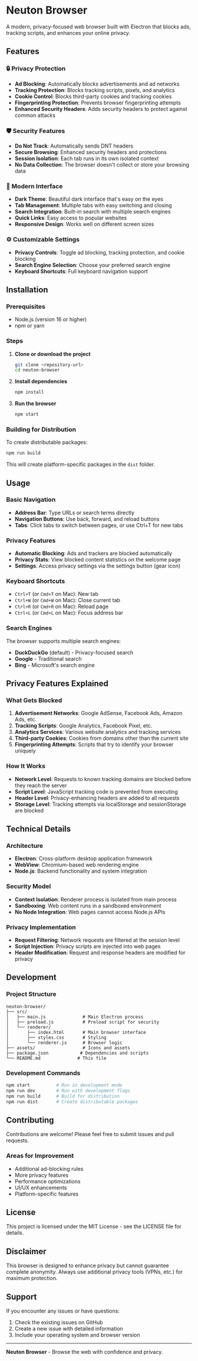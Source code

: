 # Neuton Browser

A modern, privacy-focused web browser built with Electron that blocks ads, tracking scripts, and enhances your online privacy.

## Features

### 🔒 Privacy Protection
- **Ad Blocking**: Automatically blocks advertisements and ad networks
- **Tracking Protection**: Blocks tracking scripts, pixels, and analytics
- **Cookie Control**: Blocks third-party cookies and tracking cookies
- **Fingerprinting Protection**: Prevents browser fingerprinting attempts
- **Enhanced Security Headers**: Adds security headers to protect against common attacks

### 🛡️ Security Features
- **Do Not Track**: Automatically sends DNT headers
- **Secure Browsing**: Enhanced security headers and protections
- **Session Isolation**: Each tab runs in its own isolated context
- **No Data Collection**: The browser doesn't collect or store your browsing data

### 🎨 Modern Interface
- **Dark Theme**: Beautiful dark interface that's easy on the eyes
- **Tab Management**: Multiple tabs with easy switching and closing
- **Search Integration**: Built-in search with multiple search engines
- **Quick Links**: Easy access to popular websites
- **Responsive Design**: Works well on different screen sizes

### ⚙️ Customizable Settings
- **Privacy Controls**: Toggle ad blocking, tracking protection, and cookie blocking
- **Search Engine Selection**: Choose your preferred search engine
- **Keyboard Shortcuts**: Full keyboard navigation support

## Installation

### Prerequisites
- Node.js (version 16 or higher)
- npm or yarn

### Steps

1. **Clone or download the project**
   ```bash
   git clone <repository-url>
   cd neuton-browser
   ```

2. **Install dependencies**
   ```bash
   npm install
   ```

3. **Run the browser**
   ```bash
   npm start
   ```

### Building for Distribution

To create distributable packages:

```bash
npm run build
```

This will create platform-specific packages in the `dist` folder.

## Usage

### Basic Navigation
- **Address Bar**: Type URLs or search terms directly
- **Navigation Buttons**: Use back, forward, and reload buttons
- **Tabs**: Click tabs to switch between pages, or use Ctrl+T for new tabs

### Privacy Features
- **Automatic Blocking**: Ads and trackers are blocked automatically
- **Privacy Stats**: View blocked content statistics on the welcome page
- **Settings**: Access privacy settings via the settings button (gear icon)

### Keyboard Shortcuts
- `Ctrl+T` (or `Cmd+T` on Mac): New tab
- `Ctrl+W` (or `Cmd+W` on Mac): Close current tab
- `Ctrl+R` (or `Cmd+R` on Mac): Reload page
- `Ctrl+L` (or `Cmd+L` on Mac): Focus address bar

### Search Engines
The browser supports multiple search engines:
- **DuckDuckGo** (default) - Privacy-focused search
- **Google** - Traditional search
- **Bing** - Microsoft's search engine

## Privacy Features Explained

### What Gets Blocked
1. **Advertisement Networks**: Google AdSense, Facebook Ads, Amazon Ads, etc.
2. **Tracking Scripts**: Google Analytics, Facebook Pixel, etc.
3. **Analytics Services**: Various website analytics and tracking services
4. **Third-party Cookies**: Cookies from domains other than the current site
5. **Fingerprinting Attempts**: Scripts that try to identify your browser uniquely

### How It Works
- **Network Level**: Requests to known tracking domains are blocked before they reach the server
- **Script Level**: JavaScript tracking code is prevented from executing
- **Header Level**: Privacy-enhancing headers are added to all requests
- **Storage Level**: Tracking attempts via localStorage and sessionStorage are blocked

## Technical Details

### Architecture
- **Electron**: Cross-platform desktop application framework
- **WebView**: Chromium-based web rendering engine
- **Node.js**: Backend functionality and system integration

### Security Model
- **Context Isolation**: Renderer process is isolated from main process
- **Sandboxing**: Web content runs in a sandboxed environment
- **No Node Integration**: Web pages cannot access Node.js APIs

### Privacy Implementation
- **Request Filtering**: Network requests are filtered at the session level
- **Script Injection**: Privacy scripts are injected into web pages
- **Header Modification**: Request and response headers are modified for privacy

## Development

### Project Structure
```
neuton-browser/
├── src/
│   ├── main.js              # Main Electron process
│   ├── preload.js           # Preload script for security
│   └── renderer/
│       ├── index.html       # Main browser interface
│       ├── styles.css       # Styling
│       └── renderer.js      # Browser logic
├── assets/                  # Icons and assets
├── package.json            # Dependencies and scripts
└── README.md              # This file
```

### Development Commands
```bash
npm start          # Run in development mode
npm run dev        # Run with development flags
npm run build      # Build for distribution
npm run dist       # Create distributable packages
```

## Contributing

Contributions are welcome! Please feel free to submit issues and pull requests.

### Areas for Improvement
- Additional ad-blocking rules
- More privacy features
- Performance optimizations
- UI/UX enhancements
- Platform-specific features

## License

This project is licensed under the MIT License - see the LICENSE file for details.

## Disclaimer

This browser is designed to enhance privacy but cannot guarantee complete anonymity. Always use additional privacy tools (VPNs, etc.) for maximum protection.

## Support

If you encounter any issues or have questions:
1. Check the existing issues on GitHub
2. Create a new issue with detailed information
3. Include your operating system and browser version

---

**Neuton Browser** - Browse the web with confidence and privacy. 